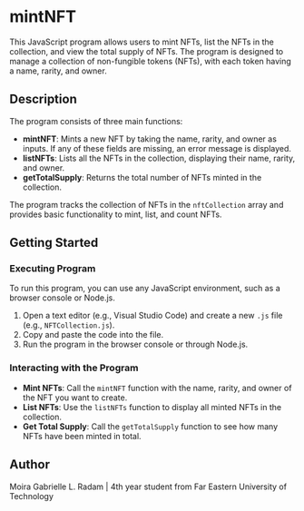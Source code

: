 # mintNFT

This JavaScript program allows users to mint NFTs, list the NFTs in the collection, and view the total supply of NFTs. The program is designed to manage a collection of non-fungible tokens (NFTs), with each token having a name, rarity, and owner.

## Description

The program consists of three main functions:

- **mintNFT**: Mints a new NFT by taking the name, rarity, and owner as inputs. If any of these fields are missing, an error message is displayed.
- **listNFTs**: Lists all the NFTs in the collection, displaying their name, rarity, and owner.
- **getTotalSupply**: Returns the total number of NFTs minted in the collection.

The program tracks the collection of NFTs in the `nftCollection` array and provides basic functionality to mint, list, and count NFTs.

## Getting Started

### Executing Program

To run this program, you can use any JavaScript environment, such as a browser console or Node.js.

1. Open a text editor (e.g., Visual Studio Code) and create a new `.js` file (e.g., `NFTCollection.js`).
2. Copy and paste the code into the file.
3. Run the program in the browser console or through Node.js.

### Interacting with the Program

- **Mint NFTs**: Call the `mintNFT` function with the name, rarity, and owner of the NFT you want to create.
- **List NFTs**: Use the `listNFTs` function to display all minted NFTs in the collection.
- **Get Total Supply**: Call the `getTotalSupply` function to see how many NFTs have been minted in total.

## Author

Moira Gabrielle L. Radam | 4th year student from Far Eastern University of Technology
